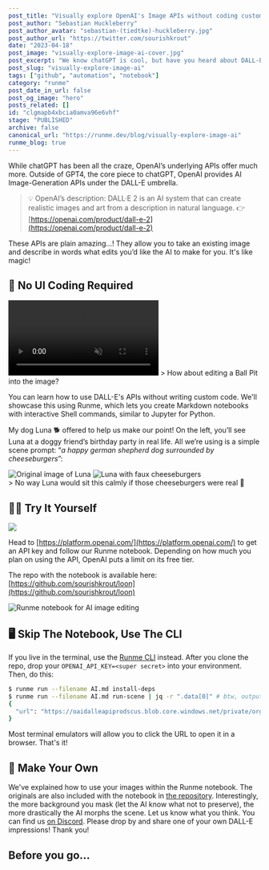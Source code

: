 ```yaml
---
post_title: "Visually explore OpenAI's Image APIs without coding custom UI"
post_author: "Sebastian Huckleberry"
post_author_avatar: "sebastian-(tiedtke)-huckleberry.jpg"
post_author_url: "https://twitter.com/sourishkrout"
date: "2023-04-18"
post_image: "visually-explore-image-ai-cover.jpg"
post_excerpt: "We know chatGPT is cool, but have you heard about DALL-E yet? Learn about AI image editing in this flexible Runme notebook that's easy to share."
post_slug: "visually-explore-image-ai"
tags: ["github", "automation", "notebook"]
category: "runme"
post_date_in_url: false
post_og_image: "hero"
posts_related: []
id: "clgmapb4xbcia0amva96e6vhf"
stage: "PUBLISHED"
archive: false
canonical_url: "https://runme.dev/blog/visually-explore-image-ai"
runme_blog: true
---
```


While chatGPT has been all the craze, OpenAI’s underlying APIs offer much more. Outside of GPT4, the core piece to chatGPT, OpenAI provides AI Image-Generation APIs under the DALL-E umbrella.

> 💡 OpenAI’s description: DALL·E 2 is an AI system that can create realistic images and art from a description in natural language. 👉 [https://openai.com/product/dall-e-2](https://openai.com/product/dall-e-2)

These APIs are plain amazing…! They allow you to take an existing image and describe in words what edits you’d like the AI to make for you. It's like magic!

## 🙌 No UI Coding Required

<video autoPlay loop muted playsInline>
  <source src="/img/blog/visually-explore-image-ai-a1.jpg" type="video/webm" />
  <source src="/img/blog/visually-explore-image-ai-a2.jpg" type="video/mp4" />
</video>
> How about editing a Ball Pit into the image?

You can learn how to use DALL-E's APIs without writing custom code. We'll showcase this using Runme, which lets you create Markdown notebooks with interactive Shell commands, similar to Jupyter for Python.
<ExtensionCTA label="Install Runme" extension="runme" />

My dog Luna 🐕 offered to help us make our point! On the left, you’ll see Luna at a doggy friend’s birthday party in real life. All we’re using is a simple scene prompt: “_a happy german shepherd dog surrounded by cheeseburgers_”:

<div className="container mx-auto max-w-7xxl sm:px-8 lg:px-16 md:mb-8">
  <div className="flex justify-center pt-8">
    <img className="mr-1" src="/img/blog/visually-explore-image-ai-a3.jpg" alt="Original image of Luna" />
    <img src="/img/blog/visually-explore-image-ai-a4.jpg" alt="Luna with faux cheeseburgers" />
  </div>
</div>
> No way Luna would sit this calmly if those cheeseburgers were real 🤭

## 👩‍💻 Try It Yourself

[![](https://badgen.net/badge/Open%20with/Runme/5B3ADF?icon=https://runme.dev/img/logo.svg)](https://runme.dev/api/runme?repository=https%3A%2F%2Fgithub.com%2Fsourishkrout%2Floon.git&fileToOpen=AI.md)

Head to [https://platform.openai.com/](https://platform.openai.com/) to get an API key and follow our Runme notebook. Depending on how much you plan on using the API, OpenAI puts a limit on its free tier.

The repo with the notebook is available here: [https://github.com/sourishkrout/loon](https://github.com/sourishkrout/loon)

![Runme notebook for AI image editing](/img/blog/visually-explore-image-ai-a6.jpg)

## 🖥 Skip The Notebook, Use The CLI

If you live in the terminal, use the [Runme CLI](https://docs.runme.dev/install#runme-cli) instead. After you clone the repo, drop your `OPENAI_API_KEY=<super secret>` into your environment. Then, do this:

```sh
$ runme run --filename AI.md install-deps
$ runme run --filename AI.md run-scene | jq -r ".data[0]" # btw, output URL expires
{
  "url": "https://oaidalleapiprodscus.blob.core.windows.net/private/org-tm5BAbynhBsE9Lzy1HTD6sk0/user-7A9nqIQ8tVXN7epnIqZs6fca/img-Hc1KHk6lkJegAkMqUWSL9D0i.png?st=2023-04-18T13%3A56%3A07Z&se=2023-04-18T15%3A56%3A07Z&sp=r&sv=2021-08-06&sr=b&rscd=inline&rsct=image/png&skoid=6aaadede-4fb3-4698-a8f6-684d7786b067&sktid=a48cca56-e6da-484e-a814-9c849652bcb3&skt=2023-04-18T11%3A36%3A32Z&ske=2023-04-19T11%3A36%3A32Z&sks=b&skv=2021-08-06&sig=9oEyq1os4zwf6rvb67W1rPDkTsPd%2BZ%2B1VHi/gWaz17M%3D"
}
```

Most terminal emulators will allow you to click the URL to open it in a browser. That's it!

## 🌠 Make Your Own

We've explained how to use your images within the Runme notebook. The originals are also included with the notebook in [the repository](https://github.com/sourishkrout/loon). Interestingly, the more background you mask (let the AI know what not to preserve), the more drastically the AI morphs the scene. Let us know what you think. You can find us [on Discord](https://discord.gg/stateful). Please drop by and share one of your own DALL-E impressions! Thank you!

## Before you go...

<BeforeYouGo />
